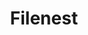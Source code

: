 ---
title: Filenest
titleSuffix: "Build your own File Manager Component"
pageType: home

hero:
    name: Filenest
    text: |
        Build your own
        File Manager Component
    tagline: Filenest provides everything you need to connect a third party file storage to your JS/TS app.
    actions:
        - theme: brand
          text: Introduction
          link: /docs/getting-started/introduction
        - theme: alt
          text: Quick Start
          link: /docs/getting-started/quick-start
    image:
        src: /logo.svg

features:
    - title: "Supports Popular Providers"
      details: Load and manage your assets from third party services like Cloudinary in your own app.
      icon: 🔥
    - title: "Build Your Own Component"
      details: Just like Radix UI, Filenest provides you with all the core building blocks. Just add your own styles on top!
      icon: 🎨
    - title: "Integrate Into Your Existing API"
      details: Filesnest comes with adapters to easily create API routes Filenest uses to fetch your data.
      icon: 🚀
---